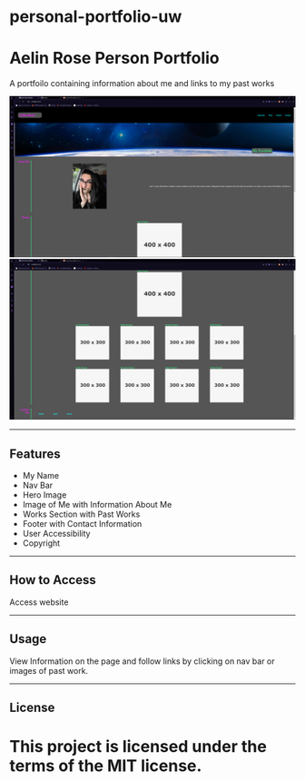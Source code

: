 # personal-portfolio-uw

Aelin Rose Person Portfolio
============

A portfoilo containing information about me and links to my past works

![Top half of page](./assets/websitetop.png)
![bottom half of page](./assets/websitebottom.png)

---

## Features
- My Name
- Nav Bar
- Hero Image
- Image of Me with Information About Me
- Works Section with Past Works
- Footer with Contact Information
- User Accessibility
- Copyright

---

## How to Access
Access website 

---

## Usage
View Information on the page and follow links by clicking on nav bar or images of past work.

---

## License
This project is licensed under the terms of the **MIT** license.
=======
